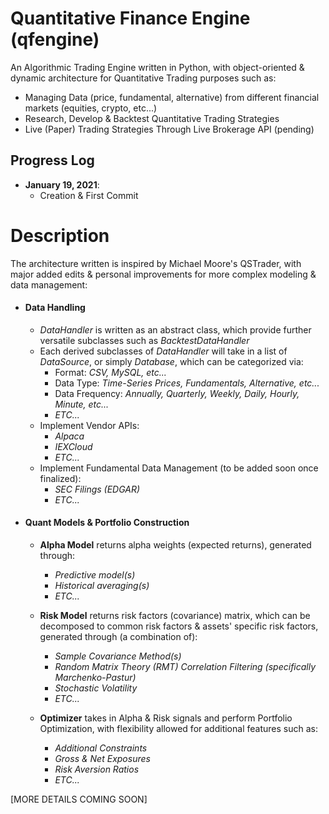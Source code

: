 # Quantitative Finance Engine (qfengine)
An Algorithmic Trading Engine written in Python, with object-oriented & dynamic architecture for Quantitative Trading purposes such as:
  - Managing Data (price, fundamental, alternative) from different financial markets (equities, crypto, etc...) 
  - Research, Develop & Backtest Quantitative Trading Strategies
  - Live (Paper) Trading Strategies Through Live Brokerage API (pending)
 
 ## Progress Log
- **January 19, 2021**:
  - Creation & First Commit
 
 # Description
 The architecture written is inspired by Michael Moore's QSTrader, with major added edits & personal improvements for more complex modeling & data management:
 
 - #### Data Handling
    - *DataHandler* is written as an abstract class, which provide further versatile subclasses such as *BacktestDataHandler*
    - Each derived subclasses of *DataHandler* will take in a list of *DataSource*, or simply *Database*, which can be categorized via:
        - Format: *CSV, MySQL, etc...*
        - Data Type: *Time-Series Prices, Fundamentals, Alternative, etc...*
        - Data Frequency: *Annually, Quarterly, Weekly, Daily, Hourly, Minute, etc...*
        - *ETC...*
    - Implement Vendor APIs:
        - *Alpaca*
        - *IEXCloud*
        - *ETC...*
    - Implement Fundamental Data Management (to be added soon once finalized):
        - *SEC Filings (EDGAR)*
        - *ETC...*
 
 
 - #### Quant Models & Portfolio Construction
    - **Alpha Model** returns alpha weights (expected returns), generated through:
        - *Predictive model(s)*
        - *Historical averaging(s)*
        - *ETC...*
   
    - **Risk Model** returns risk factors (covariance) matrix, which can be decomposed to common risk factors & assets' specific risk factors, generated through (a combination of):
        - *Sample Covariance Method(s)*
        - *Random Matrix Theory (RMT) Correlation Filtering (specifically Marchenko-Pastur)*
        - *Stochastic Volatility*
        - *ETC...*
    
    - **Optimizer** takes in Alpha & Risk signals and perform Portfolio Optimization, with flexibility allowed for additional features such as:
        - *Additional Constraints*
        - *Gross & Net Exposures*
        - *Risk Aversion Ratios*
        - *ETC...*
 
 

  


[MORE DETAILS COMING SOON]
